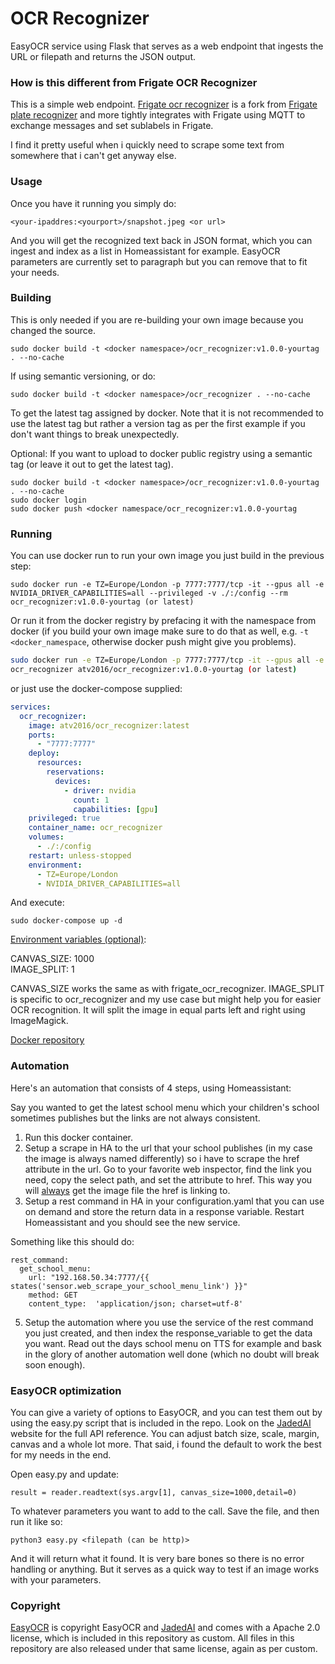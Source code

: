 # OCR Recognizer 

EasyOCR service using Flask that serves as a web endpoint that ingests the
URL or filepath and returns the JSON output.

### How is this different from Frigate OCR Recognizer

This is a simple web endpoint. [Frigate ocr recognizer](https://github.com/atv2016/frigate_ocr_recognizer) is a fork from [Frigate plate
recognizer](https://github.com/ljmerza/frigate_plate_recognizer) and more tightly integrates with Frigate using MQTT to exchange
messages and set sublabels in Frigate.

I find it pretty useful when i quickly need to scrape some text from somewhere that i can't get anyway else.

### Usage
Once you have it running you simply do:
```
<your-ipaddres:<yourport>/snapshot.jpeg <or url>
```
And you will get the recognized text back in JSON format, which you can ingest
and index as a list in Homeassistant for example. EasyOCR parameters are 
currently set to paragraph but you can remove that to fit your needs.

### Building
This is only needed if you are re-building your own image because you changed the source.
```
sudo docker build -t <docker namespace>/ocr_recognizer:v1.0.0-yourtag . --no-cache
```
If using semantic versioning, or do:
```
sudo docker build -t <docker namespace>/ocr_recognizer . --no-cache
```
To get the latest tag assigned by docker. Note that it is not recommended to use the latest tag but rather a version tag as per the first example if you don't want things to break unexpectedly.

Optional: 
If you want to upload to docker public registry using a semantic tag (or leave it out to get the latest tag).
```
sudo docker build -t <docker namespace>/ocr_recognizer:v1.0.0-yourtag . --no-cache
sudo docker login
sudo docker push <docker namespace/ocr_recognizer:v1.0.0-yourtag
```
### Running
You can use docker run to run your own image you just build in the previous step:
```
sudo docker run -e TZ=Europe/London -p 7777:7777/tcp -it --gpus all -e NVIDIA_DRIVER_CAPABILITIES=all --privileged -v ./:/config --rm ocr_recognizer:v1.0.0-yourtag (or latest)
```
Or run it from the docker registry by prefacing it with the namespace from docker (if you build your own image make sure to do that as well, e.g. ```-t <docker_namespace```, otherwise docker push might give you problems).

```bash
sudo docker run -e TZ=Europe/London -p 7777:7777/tcp -it --gpus all -e NVIDIA_DRIVER_CAPABILITIES=all --privileged -v ./:/config --rm
ocr_recognizer atv2016/ocr_recognizer:v1.0.0-yourtag (or latest)
```
or just use the docker-compose supplied:

```yml
services:
  ocr_recognizer:
    image: atv2016/ocr_recognizer:latest
    ports:
      - "7777:7777"
    deploy:
      resources:
        reservations:
          devices:
            - driver: nvidia
              count: 1
              capabilities: [gpu]
    privileged: true
    container_name: ocr_recognizer
    volumes:
      - ./:/config
    restart: unless-stopped
    environment:
      - TZ=Europe/London
      - NVIDIA_DRIVER_CAPABILITIES=all
```
And execute:
```
sudo docker-compose up -d
```
<ins>Environment variables (optional)</ins>:

CANVAS_SIZE: 1000<br>
IMAGE_SPLIT: 1

CANVAS_SIZE works the same as with frigate_ocr_recognizer. IMAGE_SPLIT is specific to ocr_recognizer and my use case but might help you for easier OCR recognition. It will split the image in equal parts left and right using ImageMagick.

[Docker repository](https://hub.docker.com/r/atv2016/ocr_recognizer)

### Automation

Here's an automation that consists of 4 steps, using Homeassistant:

Say you wanted to get the latest school menu which your children's school sometimes publishes but the links are not always consistent.

1. Run this docker container.
2. Setup a scrape in HA to the url that your school publishes (in my case the image is always named differently) so i have to scrape the href attribute in the url. Go to your favorite web inspector, find the link you need, copy the select path, and set the attribute to href. This way you will <ins>always</ins> get the image file the href is linking to.
3. Setup a rest command in HA in your configuration.yaml that you can use on demand and store the return data in a response variable. Restart Homeassistant and you should see the new service.

Something like this should do:
```
rest_command:
  get_school_menu:
    url: "192.168.50.34:7777/{{ states('sensor.web_scrape_your_school_menu_link') }}"
    method: GET
    content_type:  'application/json; charset=utf-8'
```
5. Setup the automation where you use the service of the rest command you just created, and then index the response_variable to get the data you want. Read out the days school menu on TTS for example and bask in the glory of another automation well done (which no doubt will break soon enough).

### EasyOCR optimization

You can give a variety of options to EasyOCR, and you can test them out by using the easy.py script that is included in the repo. Look on the [JadedAI](https://github.com/JaidedAI/EasyOCR) website for the full API reference. You can adjust batch size, scale, margin, canvas and a whole lot more. That said, i found the default to work the best for my needs in the end.

Open easy.py and update:
```
result = reader.readtext(sys.argv[1], canvas_size=1000,detail=0)
```
To whatever parameters you want to add to the call. Save the file, and then run it like so:

```
python3 easy.py <filepath (can be http)>
```
And it will return what it found. It is very bare bones so there is no error handling or anything. But it serves as a quick way to test if an image works with your parameters.

### Copyright
[EasyOCR](https://github.com/JaidedAI/EasyOCR) is copyright EasyOCR and [JadedAI](https://jaded.ai) and comes with a Apache 2.0 license, which is included in this repository as custom. All files in this repository are also released under that same license, again as per custom.
